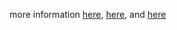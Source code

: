 more information [here](http://cs.nyu.edu/courses/spring12/CSCI-UA.0472-001/fashion.pdf), [here](http://cs.nyu.edu/courses/spring12/CSCI-UA.0472-001/Homework.5.pdf), and [here](http://cs.nyu.edu/courses/spring12/CSCI-UA.0472-001/Homework.6.pdf)